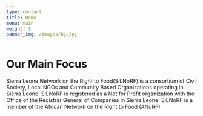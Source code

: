 ```yaml
---
type: contact
title: Home
menu: main
weight: 1
banner_img: /images/bg.jpg
---
```

# Our Main Focus 

Sierra Leone Network on the Right to Food(SiLNoRF) is a consortium of Civil Society, Local NGOs and Community Based Organizations operating in Sierra Leone. SiLNoRF is registered as a Not for Profit organization with the Office of the Registrar General of Companies in Sierra Leone.
SiLNoRF is a member of the African Network on the Right to Food (ANoRF)